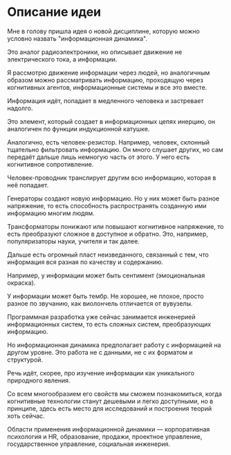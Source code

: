 # Описание идеи

Мне в голову пришла идея о новой дисциплине, которую можно условно назвать "информационная динамика". 

Это аналог радиоэлектроники, но описывает движение не электрического тока, а информации.

Я рассмотрю движение информации через  людей, но аналогичным образом можно рассматривать информацию, проходящую через когнитивных агентов, информационные системы и все  это вместе.

Информация идёт, попадает в медленного человека и застревает надолго.

Это элемент, который создает в информационных цепях инерцию, он аналогичен по функции индукционной катушке.

Аналогично, есть человек-резистор. Например, человек, склонный тщательно фильтровать информацию. Он много слушает других, но сам передаёт дальше лишь немногую часть от этого. У него есть когнитивное сопротивление.

Человек-проводник транслирует другим всю информацию, которая в неё попадает.

Генераторы создают новую информацию. Но у них может быть разное напряжение, то есть способность распространять созданную ими информацию многим людям. 

Трансформаторы понижают или повышают когнитивное напряжение, то есть преобразуют сложное в доступное и обратно. Это, например, популяризаторы науки, учителя и так далее.

Дальше есть огромный пласт неизведанного, связанный с тем, что информация вся разная по качеству и содержанию.

Например, у информации может быть сентимент (эмоциональная окраска). 

У информации может быть тембр. Не хорошее, не плохое, просто разное по звучанию, как виолончель отличается от вувузелы.

Программная разработка уже сейчас занимается инженерией информационных систем, то есть  сложных систем, преобразующих информацию. 

Но информационная динамика предполагает работу с информацией на другом уровне. Это работа не с данными, не с их форматом и структурой.

Речь идёт, скорее, про изучение информации как уникального природного явления. 

Со всем многообразием его свойств мы сможем познакомиться, когда когнитивные технологии станут дешевыми и легко доступными, но в принципе, здесь есть место для исследований и построения теорий хоть сейчас.

Области применения информационной динамики — корпоративная психология и HR, образование, продажи, проектное управление, государственное управление, социальная инженерия.
